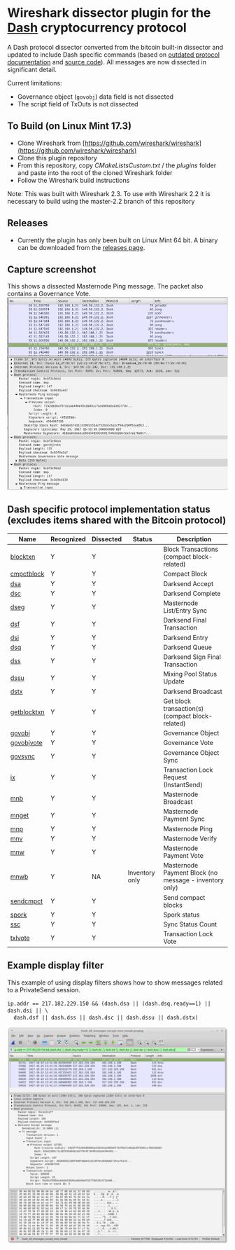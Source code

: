 # Wireshark dissector plugin for the [Dash](https://www.dash.org/) cryptocurrency protocol
A Dash protocol dissector converted from the bitcoin built-in dissector and updated to include Dash specific commands (based on [outdated protocol documentation](https://github.com/dashpay/dash/blob/v0.12.2.x/dash-docs/protocol-documentation.md) and [source code](https://github.com/dashpay/dash/blob/master/src/protocol.cpp)). All messages are now dissected in significant detail.

Current limitations:
 - Governance object (`govobj`) data field is not dissected
 - The script field of TxOuts is not dissected

## To Build (on Linux Mint 17.3)
 - Clone Wireshark from [https://github.com/wireshark/wireshark](https://github.com/wireshark/wireshark)
 - Clone this plugin repository
 - From this repository, copy *CMakeListsCustom.txt* / the *plugins* folder and paste into the root of the cloned Wireshark folder
 - Follow the Wireshark build instructions

Note: This was built with Wireshark 2.3.  To use with Wireshark 2.2 it is necessary to build using the master-2.2 branch of this repository

## Releases
 - Currently the plugin has only been built on Linux Mint 64 bit.  A binary can be downloaded from the [releases page](https://github.com/thephez/wireshark-plugin-dash/releases/latest).

## Capture screenshot
This shows a dissected Masternode Ping message. The packet also contains a Governance Vote.
![](plugins/dash/wireshark-dash-dissection.png)

## Dash specific protocol implementation status (excludes items shared with the Bitcoin protocol)
Name | Recognized | Dissected | Status | Description
--- | --- | --- | --- | ---
[blocktxn](https://dash-docs.github.io/en/developer-reference#blocktxn) | Y | Y | | Block Transactions (compact block-related)
[cmpctblock](https://dash-docs.github.io/en/developer-reference#cmpctblock) | Y | Y | | Compact Block
[dsa](https://github.com/dashpay/dash/blob/master/dash-docs/protocol-documentation.md#dsaccept---dsa) | Y | Y |  | Darksend Accept
[dsc](https://github.com/dashpay/dash/blob/master/dash-docs/protocol-documentation.md#dscomplete---dsc) | Y | Y |  | Darksend Complete
[dseg](https://github.com/dashpay/dash/blob/master/dash-docs/protocol-documentation.md#dseg---dseg) | Y | Y |  | Masternode List/Entry Sync
[dsf](https://github.com/dashpay/dash/blob/master/dash-docs/protocol-documentation.md#dsfinaltx---dsf) | Y | Y |  | Darksend Final Transaction
[dsi](https://github.com/dashpay/dash/blob/master/dash-docs/protocol-documentation.md#dsvin---dsi) | Y | Y |  | Darksend Entry
[dsq](https://github.com/dashpay/dash/blob/master/dash-docs/protocol-documentation.md#dsqueue---dsq) | Y | Y |  | Darksend Queue
[dss](https://github.com/dashpay/dash/blob/master/dash-docs/protocol-documentation.md) | Y | Y |  | Darksend Sign Final Transaction
[dssu](https://github.com/dashpay/dash/blob/master/dash-docs/protocol-documentation.md#dsstatusupdate---dssu) | Y | Y |  | Mixing Pool Status Update
[dstx](https://github.com/dashpay/dash/blob/master/dash-docs/protocol-documentation.md#dstx---dstx) | Y | Y |  | Darksend Broadcast
[getblocktxn](https://dash-docs.github.io/en/developer-reference#getblocktxn) | Y | Y | | Get block transaction(s) (compact block-related)
[govobj](https://github.com/dashpay/dash/blob/master/dash-docs/protocol-documentation.md#mngovernanceobject---govobj) | Y | Y |  | Governance Object
[govobjvote](https://github.com/dashpay/dash/blob/master/dash-docs/protocol-documentation.md#mngovernanceobjectvote---govobjvote) | Y | Y |  | Governance Vote
[govsync](https://github.com/dashpay/dash/blob/master/dash-docs/protocol-documentation.md#mngovernancesync---govsync) | Y | Y |  | Governance Object Sync
[ix](https://github.com/dashpay/dash/blob/master/dash-docs/protocol-documentation.md#txlockrequest---ix) | Y | Y |  | Transaction Lock Request (InstantSend)
[mnb](https://github.com/dashpay/dash/blob/master/dash-docs/protocol-documentation.md#mnannounce---mnb) | Y | Y |  | Masternode Broadcast
[mnget](https://github.com/dashpay/dash/blob/master/dash-docs/protocol-documentation.md#masternodepaymentsync---mnget) | Y | Y |  | Masternode Payment Sync
[mnp](https://github.com/dashpay/dash/blob/master/dash-docs/protocol-documentation.md#mnping---mnp) | Y | Y |  | Masternode Ping
[mnv](https://github.com/dashpay/dash/blob/master/dash-docs/protocol-documentation.md#mnverify---mnv) | Y | Y |  | Masternode Verify
[mnw](https://github.com/dashpay/dash/blob/master/dash-docs/protocol-documentation.md#masternodepaymentvote---mnw) | Y | Y |  | Masternode Payment Vote
[mnwb](https://github.com/dashpay/dash/blob/master/dash-docs/protocol-documentation.md#masternodepaymentblock---mnwb) | Y | NA | Inventory only | Masternode Payment Block (no message - inventory only)
[sendcmpct](https://dash-docs.github.io/en/developer-reference#sendcmpct) | Y | Y | | Send compact blocks
[spork](https://github.com/dashpay/dash/blob/master/dash-docs/protocol-documentation.md#spork---spork)| Y | Y |  | Spork status
[ssc](https://github.com/dashpay/dash/blob/master/dash-docs/protocol-documentation.md#syncstatuscount---ssc) | Y | Y |  | Sync Status Count
[txlvote](https://github.com/dashpay/dash/blob/master/dash-docs/protocol-documentation.md#txlockvote---txlvote) | Y | Y |  | Transaction Lock Vote

## Example display filter
This example of using display filters shows how to show messages related to a
PrivateSend session.

```
ip.addr == 217.182.229.150 && (dash.dsa || (dash.dsq.ready==1) || dash.dsi || \
  dash.dsf || dash.dss || dash.dsc || dash.dssu || dash.dstx)
```
![](plugins/dash/privatesend-session-example.png)
